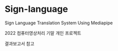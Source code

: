 # Sign-language
Sign Language Translation System Using Mediapipe

2022 컴퓨터영상처리 기말 개인 프로젝트

결과보고서 참고
